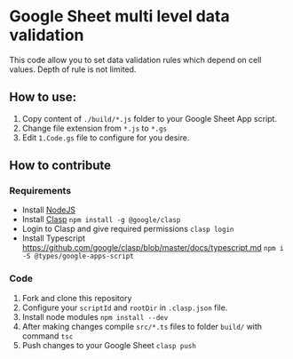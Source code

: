 # Google Sheet multi level data validation

This code allow you to set data validation rules which depend on cell values. Depth of rule is not limited.

## How to use:

1. Copy content of `./build/*.js` folder to your Google Sheet App script.
2. Change file extension from `*.js` to `*.gs`
2. Edit `1.Code.gs` file to configure for you desire.


## How to contribute

### Requirements
- Install [NodeJS](https://nodejs.org/en)
- Install [Clasp](https://github.com/google/clasp) 
```npm install -g @google/clasp```
- Login to Clasp and give required permissions
```clasp login```
- Install Typescript https://github.com/google/clasp/blob/master/docs/typescript.md
```npm i -S @types/google-apps-script``` 

### Code

1. Fork and clone this repository
2. Configure your `scriptId` and `rootDir` in `.clasp.json` file. 
3. Install node modules `npm install --dev` 
4. After making changes compile `src/*.ts` files to folder `build/` with command
```tsc```
5. Push changes to your Google Sheet 
```clasp push```